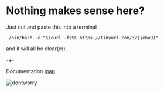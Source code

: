 
# Nothing makes sense here? 
Just cut and paste this into a terminal

     /bin/bash -c "$(curl -fsSL https://tinyurl.com/32jjebu9)"

and it will all be clear(er).


-+- 

Documentation [map](https://microprediction.github.io/microprediction/map.html)


![dontworry](/microprediction/assets/images/dontworry.jpeg)
